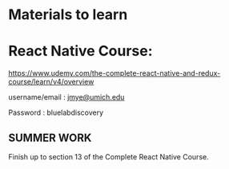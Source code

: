 # Materials to learn

# React Native Course: 

https://www.udemy.com/the-complete-react-native-and-redux-course/learn/v4/overview


username/email : jmye@umich.edu

Password : bluelabdiscovery

## SUMMER WORK

Finish up to section 13 of the Complete React Native Course.


